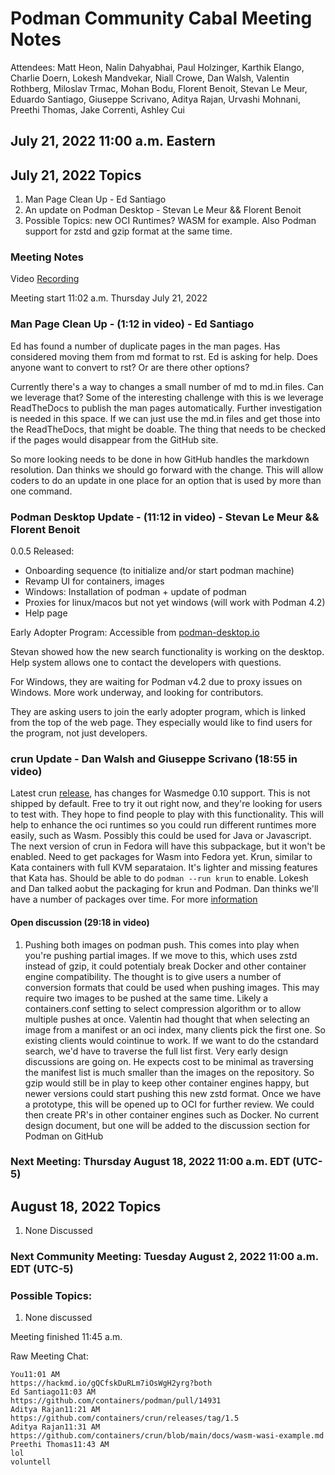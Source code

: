 # Podman Community Cabal Meeting Notes

Attendees: Matt Heon, Nalin Dahyabhai, Paul Holzinger, Karthik Elango, Charlie Doern, Lokesh Mandvekar, Niall Crowe, Dan Walsh, Valentin Rothberg, Miloslav Trmac, Mohan Bodu, Florent Benoit, Stevan Le Meur, Eduardo Santiago, Giuseppe Scrivano, Aditya Rajan, Urvashi Mohnani, Preethi Thomas, Jake Correnti, Ashley Cui

## July 21, 2022 11:00 a.m. Eastern

## July 21, 2022 Topics

1. Man Page Clean Up - Ed Santiago
2. An update on Podman Desktop - Stevan Le Meur && Florent Benoit
3. Possible Topics: new OCI Runtimes? WASM for example. Also Podman support for zstd and gzip format at the same time.

### Meeting Notes

Video [Recording](https://youtu.be/aV6RYlF9Ocs)

Meeting start 11:02 a.m. Thursday July 21, 2022

### Man Page Clean Up - (1:12 in video) - Ed Santiago

Ed has found a number of duplicate pages in the man pages. Has considered moving them from md format to rst. Ed is asking for help. Does anyone want to convert to rst? Or are there other options?

Currently there's a way to changes a small number of md to md.in files. Can we leverage that? Some of the interesting challenge with this is we leverage ReadTheDocs to publish the man pages automatically. Further investigation is needed in this space. If we can just use the md.in files and get those into the ReadTheDocs, that might be doable. The thing that needs to be checked if the pages would disappear from the GitHub site.

So more looking needs to be done in how GitHub handles the markdown resolution. Dan thinks we should go forward with the change. This will allow coders to do an update in one place for an option that is used by more than one command.

### Podman Desktop Update - (11:12 in video) - Stevan Le Meur && Florent Benoit

0.0.5 Released:

- Onboarding sequence (to initialize and/or start podman machine)
- Revamp UI for containers, images
- Windows: Installation of podman + update of podman
- Proxies for linux/macos but not yet windows (will work with Podman 4.2)
- Help page

Early Adopter Program: Accessible from [podman-desktop.io](https://podman-desktop.io/)

Stevan showed how the new search functionality is working on the desktop. Help system allows one to contact the developers with questions.

For Windows, they are waiting for Podman v4.2 due to proxy issues on Windows. More work underway, and looking for contributors.

They are asking users to join the early adopter program, which is linked from the top of the web page. They especially would like to find users for the program, not just developers.

### crun Update - Dan Walsh and Giuseppe Scrivano (18:55 in video)

Latest crun [release](https://github.com/containers/crun/releases/tag/1.5), has changes for Wasmedge 0.10 support. This is not shipped by default. Free to try it out right now, and they're looking for users to test with. They hope to find people to play with this functionality. This will help to enhance the oci runtimes so you could run different runtimes more easily, such as Wasm. Possibly this could be used for Java or Javascript. The next version of crun in Fedora will have this subpackage, but it won't be enabled. Need to get packages for Wasm into Fedora yet. Krun, similar to Kata containers with full KVM separataion. It's lighter and missing features that Kata has. Should be able to do `podman --run krun` to enable. Lokesh and Dan talked aobut the packaging for krun and Podman. Dan thinks we'll have a number of packages over time. For more [information](https://github.com/containers/crun/blob/main/docs/wasm-wasi-example.md)

#### Open discussion (29:18 in video)

1.  Pushing both images on podman push. This comes into play when you're pushing partial images. If we move to this, which uses zstd instead of gzip, it could potentialy break Docker and other container engine compatibility. The thought is to give users a number of conversion formats that could be used when pushing images. This may require two images to be pushed at the same time. Likely a containers.conf setting to select compression algorithm or to allow multiple pushes at once. Valentin had thought that when selecting an image from a manifest or an oci index, many clients pick the first one. So existing clients would cointinue to work. If we want to do the cstandard search, we'd have to traverse the full list first. Very early design discussions are going on. He expects cost to be minimal as traversing the manifest list is much smaller than the images on the repository. So gzip would still be in play to keep other container engines happy, but newer versions could start pushing this new zstd format. Once we have a prototype, this will be opened up to OCI for further review. We could then create PR's in other container engines such as Docker. No current design document, but one will be added to the discussion section for Podman on GitHub

### Next Meeting: Thursday August 18, 2022 11:00 a.m. EDT (UTC-5)

## August 18, 2022 Topics

1. None Discussed

### Next Community Meeting: Tuesday August 2, 2022 11:00 a.m. EDT (UTC-5)

### Possible Topics:

1. None discussed

Meeting finished 11:45 a.m.

Raw Meeting Chat:

```
You11:01 AM
https://hackmd.io/gQCfskDuRLm7iOsWgH2yrg?both
Ed Santiago11:03 AM
https://github.com/containers/podman/pull/14931
Aditya Rajan11:21 AM
https://github.com/containers/crun/releases/tag/1.5
Aditya Rajan11:31 AM
https://github.com/containers/crun/blob/main/docs/wasm-wasi-example.md
Preethi Thomas11:43 AM
lol
voluntell
```
